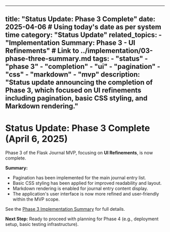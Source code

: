 ***

title: "Status Update: Phase 3 Complete"
date: 2025-04-06 # Using today's date as per system time
category: "Status Update"
related\_topics:
\- "Implementation Summary: Phase 3 - UI Refinements" # Link to ../implementation/03-phase-three-summary.md
tags:
\- "status"
\- "phase 3"
\- "completion"
\- "ui"
\- "pagination"
\- "css"
\- "markdown"
\- "mvp"
description: "Status update announcing the completion of Phase 3, which focused on UI refinements including pagination, basic CSS styling, and Markdown rendering."
-------------------------------------------------------------------------------------------------------------------------------------------------------------------

# Status Update: Phase 3 Complete (April 6, 2025)

Phase 3 of the Flask Journal MVP, focusing on **UI Refinements**, is now complete.

**Summary:**

- Pagination has been implemented for the main journal entry list.
- Basic CSS styling has been applied for improved readability and layout.
- Markdown rendering is enabled for journal entry content display.
- The application's user interface is now more refined and user-friendly within the MVP scope.

See the [Phase 3 Implementation Summary](../implementation/03-phase-three-summary.md) for full details.

**Next Step:** Ready to proceed with planning for Phase 4 (e.g., deployment setup, basic testing infrastructure).

